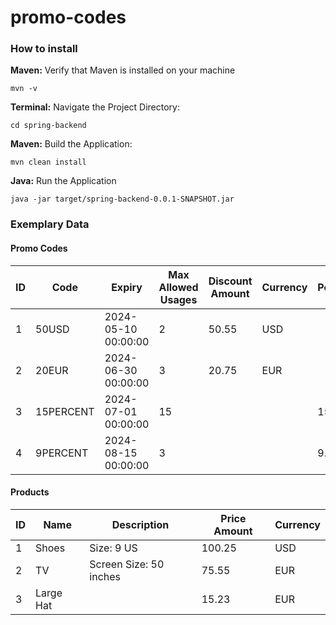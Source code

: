 # promo-codes

### How to install
**Maven:** Verify that Maven is installed on your machine
```properties
mvn -v
```  
**Terminal:** Navigate the Project Directory:
```properties
cd spring-backend
```  
**Maven:** Build the Application:
```properties
mvn clean install
```  
**Java:** Run the Application
```properties
java -jar target/spring-backend-0.0.1-SNAPSHOT.jar
```

### Exemplary Data

#### Promo Codes

| ID | Code       | Expiry               | Max Allowed Usages | Discount Amount | Currency | Percentage |
|----|------------|----------------------|--------------------|-----------------|----------|------------|
| 1  | 50USD      | 2024-05-10 00:00:00  | 2                  | 50.55           | USD      |            |
| 2  | 20EUR      | 2024-06-30 00:00:00  | 3                  | 20.75           | EUR      |            |
| 3  | 15PERCENT  | 2024-07-01 00:00:00  | 15                 |                 |          | 15.5       |
| 4  | 9PERCENT   | 2024-08-15 00:00:00  | 3                  |                 |          | 9.25       |

#### Products

| ID | Name       | Description            | Price Amount | Currency |
|----|------------|------------------------|--------------|----------|
| 1  | Shoes      | Size: 9 US             | 100.25       | USD      |
| 2  | TV         | Screen Size: 50 inches | 75.55        | EUR      |
| 3  | Large Hat  |                        | 15.23        | EUR      |
